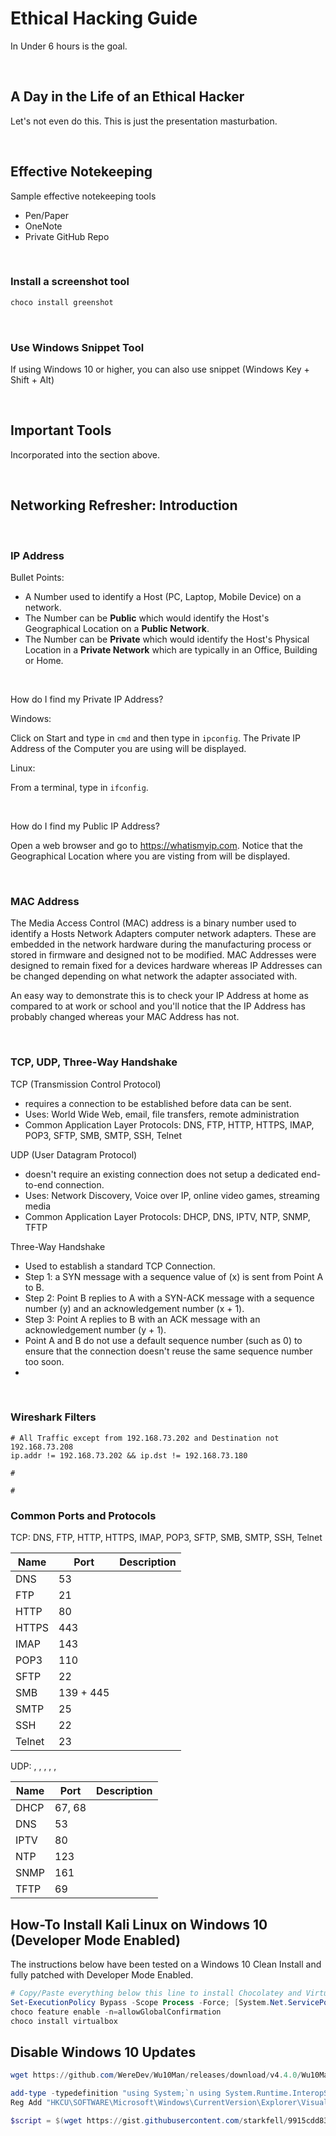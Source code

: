 # Ethical Hacking Guide 

In Under 6 hours is the goal.

<br/>

## A Day in the Life of an Ethical Hacker

Let's not even do this. This is just the presentation masturbation.

</br>

## Effective Notekeeping

Sample effective notekeeping tools

- Pen/Paper
- OneNote
- Private GitHub Repo

</br>

### Install a screenshot tool

```powershell
choco install greenshot
```

</br>

### Use Windows Snippet Tool

If using Windows 10 or higher, you can also use snippet (Windows Key + Shift + Alt)

</br>

## Important Tools

Incorporated into the section above.

</br>

## Networking Refresher: Introduction

</br>

### IP Address

Bullet Points:

- A Number used to identify a Host (PC, Laptop, Mobile Device) on a network.
- The Number can be **Public** which would identify the Host's Geographical Location on a **Public Network**.
- The Number can be **Private** which would identify the Host's Physical Location in a **Private Network** which are typically in an Office, Building or Home.

</br>

How do I find my Private IP Address?

Windows:

Click on Start and type in ```cmd``` and then type in ```ipconfig```. The Private IP Address of the Computer you are using will be displayed.

Linux:

From a terminal, type in ```ifconfig```.

<br/>

How do I find my Public IP Address?

Open a web browser and go to https://whatismyip.com. Notice that the Geographical Location where you are visting from will be displayed.

</br>

### MAC Address

The Media Access Control (MAC) address is a binary number used to identify a Hosts Network Adapters computer network adapters. These are embedded in the network hardware during the manufacturing process or stored in firmware and designed not to be modified. MAC Addresses were designed to remain fixed for a devices hardware whereas IP Addresses can be changed depending on what network the adapter associated with. 

An easy way to demonstrate this is to check your IP Address at home as compared to at work or school and you'll notice that the IP Address has probably changed whereas your MAC Address has not.

</br>

### TCP, UDP, Three-Way Handshake

TCP (Transmission Control Protocol)
- requires a connection to be established before data can be sent.
- Uses: World Wide Web, email, file transfers, remote administration
- Common Application Layer Protocols: DNS, FTP, HTTP, HTTPS, IMAP, POP3, SFTP, SMB, SMTP, SSH, Telnet

UDP (User Datagram Protocol) 
- doesn't require an existing connection does not setup a dedicated end-to-end connection.
- Uses: Network Discovery, Voice over IP, online video games, streaming media
- Common Application Layer Protocols: DHCP, DNS, IPTV, NTP, SNMP, TFTP

Three-Way Handshake
- Used to establish a standard TCP Connection.
- Step 1: a SYN message with a sequence value of (x) is sent from Point A to B.
- Step 2: Point B replies to A with a SYN-ACK message with a sequence number (y) and an acknowledgement number (x + 1).
- Step 3: Point A replies to B with an ACK message with an acknowledgement number (y + 1).
- Point A and B do not use a default sequence number (such as 0) to ensure that the connection doesn't reuse the same sequence number too soon.
- 
</br>

### Wireshark Filters

```text
# All Traffic except from 192.168.73.202 and Destination not 192.168.73.208
ip.addr != 192.168.73.202 && ip.dst != 192.168.73.180

#

#
```

### Common Ports and Protocols

TCP: DNS, FTP, HTTP, HTTPS, IMAP, POP3, SFTP, SMB, SMTP, SSH, Telnet

| Name     | Port      | Description |
|----------|-----------|-------------|
| DNS      | 53        |             |
| FTP      | 21        |             |
| HTTP     | 80        |             |
| HTTPS    | 443       |             |
| IMAP     | 143       |             |
| POP3     | 110       |             |
| SFTP     | 22        |             |
| SMB      | 139 + 445 |             |
| SMTP     | 25        |             |
| SSH      | 22        |             |
| Telnet   | 23        |             |

UDP: , , , , , 

| Name     | Port      | Description |
|----------|-----------|-------------|
| DHCP     | 67, 68    |             |
| DNS      | 53        |             |
| IPTV     | 80        |             |
| NTP      | 123       |             |
| SNMP     | 161       |             |
| TFTP     | 69        |             |


## How-To Install Kali Linux on Windows 10 (Developer Mode Enabled)

The instructions below have been tested on a Windows 10 Clean Install and fully patched with Developer Mode Enabled.

```powershell
# Copy/Paste everything below this line to install Chocolatey and Virtual Box.
Set-ExecutionPolicy Bypass -Scope Process -Force; [System.Net.ServicePointManager]::SecurityProtocol = [System.Net.ServicePointManager]::SecurityProtocol -bor 3072; iwr https://chocolatey.org/install.ps1 -UseBasicParsing | iex
choco feature enable -n=allowGlobalConfirmation
choco install virtualbox
```

## Disable Windows 10 Updates

```powershell
wget https://github.com/WereDev/Wu10Man/releases/download/v4.4.0/Wu10Man_Installer.msi

```

```powershell
add-type -typedefinition "using System;`n using System.Runtime.InteropServices;`n public class PInvoke { [DllImport(`"user32.dll`")] public static extern bool SetSysColors(int cElements, int[] lpaElements, int[] lpaRgbValues); }";`n [PInvoke]::SetSysColors(1, @(1), @(0x000000))
Reg Add "HKCU\SOFTWARE\Microsoft\Windows\CurrentVersion\Explorer\VisualEffects" /v "VisualFXSetting" /t REG_DWORD /d 2 /f

```

```powershell
$script = $(wget https://gist.githubusercontent.com/starkfell/9915cdd83c2b4af13aa18fa186d5acd5/raw/1bc3dace8d28abe27c77e59be013e14d2f872228/win10.custom.ps1 -UseBasicParsing).Content ; Invoke-Expression $script

```
